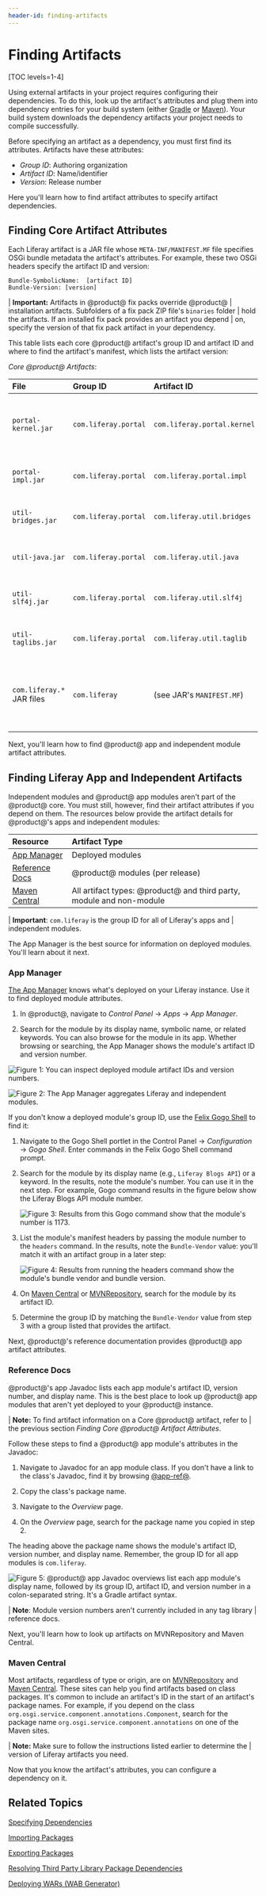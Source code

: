 ```yaml
---
header-id: finding-artifacts
---
```


# Finding Artifacts

[TOC levels=1-4]

Using external artifacts in your project requires configuring their
dependencies. To do this, look up the artifact's attributes and plug them into
dependency entries for your build system (either 
[Gradle](https://gradle.org/)
or
[Maven](https://maven.apache.org/)).
Your build system downloads the dependency artifacts your project needs to
compile successfully. 

Before specifying an artifact as a dependency, you must first find its
attributes. Artifacts have these attributes: 

-   *Group ID*: Authoring organization 
-   *Artifact ID*: Name/identifier 
-   *Version*: Release number 

Here you'll learn how to find artifact attributes to specify artifact dependencies. 

## Finding Core Artifact Attributes

Each Liferay artifact is a JAR file whose `META-INF/MANIFEST.MF` file specifies
OSGi bundle metadata the artifact's attributes. For example, these two OSGi
headers specify the artifact ID and version: 

    Bundle-SymbolicName:  [artifact ID]
    Bundle-Version: [version]

| **Important:** Artifacts in @product@ fix packs override @product@
| installation artifacts. Subfolders of a fix pack ZIP file's `binaries` folder
| hold the artifacts. If an installed fix pack provides an artifact you depend | on, specify the version of that fix pack artifact in your dependency.

This table lists each core @product@ artifact's group ID and artifact ID and
where to find the artifact's manifest, which lists the artifact version: 

*Core @product@ Artifacts*:

| File          | Group ID | Artifact ID | Version | Origin | 
| :------------ | :--------------- | :-------- | :--------- | :------ |
| `portal-kernel.jar` | `com.liferay.portal` | `com.liferay.portal.kernel` | (see JAR's `MANIFEST.MF`) | fix pack ZIP, @product@ installation, or @product@ dependencies ZIP |
| `portal-impl.jar` | `com.liferay.portal` |  `com.liferay.portal.impl` | (see JAR's `MANIFEST.MF`) | fix pack ZIP or @product@ `.war` |
| `util-bridges.jar` | `com.liferay.portal` | `com.liferay.util.bridges` | (see JAR's `MANIFEST.MF`) |  fix pack ZIP or @product@ `.war` |
| `util-java.jar` | `com.liferay.portal` |  `com.liferay.util.java` | (see JAR's `MANIFEST.MF`) |  fix pack ZIP or @product@ `.war` |
| `util-slf4j.jar` | `com.liferay.portal` |  `com.liferay.util.slf4j` | (see JAR's `MANIFEST.MF`) | fix pack ZIP or  @product@ `.war` |
| `util-taglibs.jar` | `com.liferay.portal` | `com.liferay.util.taglib` | (see JAR's `MANIFEST.MF`) | fix pack ZIP or @product@ `.war` |
| `com.liferay.*` JAR files | `com.liferay` | (see JAR's `MANIFEST.MF`) | (see JAR's `MANIFEST.MF`) | fix pack ZIP, @product@ installation, @product@ dependencies ZIP, or the OSGi ZIP |

Next, you'll learn how to find @product@ app and independent module artifact
attributes. 

## Finding Liferay App and Independent Artifacts

Independent modules and @product@ app modules aren't part of the  @product@
core. You must still, however, find their artifact attributes if you  depend on
them. The resources below provide the  artifact details for @product@'s apps and
independent modules: 

| Resource | Artifact Type |
| :-------- | :-------------- |
| [App Manager](#app-manager) | Deployed modules |
| [Reference Docs](#reference-docs) | @product@ modules (per release) |
| [Maven Central](#maven-central) | All artifact types: @product@ and third party, module and non-module |

| **Important**: `com.liferay` is the group ID for all of Liferay's apps and
| independent modules.

The App Manager is the best source for information on deployed modules. You'll 
learn about it next. 

### App Manager

[The App Manager](/docs/7-2/user/-/knowledge_base/u/managing-and-configuring-apps#using-the-app-manager) 
knows what's deployed on your Liferay instance. Use it to find deployed module
attributes. 

1.  In @product@, navigate to *Control Panel* &rarr; *Apps* &rarr; *App 
    Manager*. 

2.  Search for the module by its display name, symbolic name, or related
    keywords. You can also browse for the module in its app. Whether browsing
    or searching, the App Manager shows the module's artifact ID and version
    number. 

![Figure 1: You can inspect deployed module artifact IDs and version numbers.](../../../images/configuring-dependencies-search-app-manager-for-module.png)

![Figure 2: The App Manager aggregates Liferay and independent modules.](../../../images/configuring-dependencies-indep-modules-in-app-manager.png)

If you don't know a deployed module's group ID, use the 
[Felix Gogo Shell](/docs/7-2/customization/-/knowledge_base/c/using-the-felix-gogo-shell) 
to find it: 

1.  Navigate to the Gogo Shell portlet in the Control Panel &rarr;
    *Configuration* &rarr; *Gogo Shell*. Enter commands in the Felix Gogo Shell
    command prompt. 

2.  Search for the module by its display name (e.g., `Liferay Blogs API`) or
    a keyword. In the results, note the module's number. You can use it in the
    next step. For example, Gogo command results in the figure below show the
    Liferay Blogs API module number. 

    ![Figure 3: Results from this Gogo command show that the module's number is `1173`.](../../../images/configuring-deps-gogo-grep-for-module.png)

3.  List the module's manifest headers by passing the module number to the 
    `headers` command. In the results, note the `Bundle-Vendor` value: you'll 
    match it with an artifact group in a later step: 

    ![Figure 4: Results from running the `headers` command show the module's bundle vendor and bundle version.](../../../images/configuring-deps-gogo-module-info.png)

5.  On
    [Maven Central](https://search.maven.org/)
    or
    [MVNRepository](https://mvnrepository.com),
    search for the module by its artifact ID. 

6.  Determine the group ID by matching the `Bundle-Vendor` value from step 3 
    with a group listed that provides the artifact. 

Next, @product@'s reference documentation provides @product@ app artifact
attributes. 

### Reference Docs

@product@'s app Javadoc lists each app module's artifact ID, version number, and
display name. This is the best place to look up @product@ app modules that
aren't yet deployed to your @product@ instance. 

| **Note:** To find artifact information on a Core @product@ artifact, refer to
| the previous section *Finding Core @product@ Artifact Attributes*.

Follow these steps to find a @product@ app module's attributes in the Javadoc: 

1.  Navigate to Javadoc for an app module class. If you don't have a link to the
    class's Javadoc, find it by browsing 
    [@app-ref@](@app-ref@). 

2.  Copy the class's package name. 

3.  Navigate to the *Overview* page. 

4.  On the *Overview* page, search for the package name you copied in step 2. 

The heading above the package name shows the module's artifact ID, version 
number, and display name. Remember, the group ID for all app modules is 
`com.liferay`. 

![Figure 5: @product@ app Javadoc overviews list each app module's display name, followed by its group ID, artifact ID, and version number in a colon-separated string. It's a Gradle artifact syntax.](../../../images/intro-configuring-dependencies-module-info-in-javadoc-overview.png)

| **Note**: Module version numbers aren't currently included in any tag library
| reference docs.

Next, you'll learn how to look up artifacts on MVNRepository and Maven  Central. 

### Maven Central

Most artifacts, regardless of type or origin, are on 
[MVNRepository](https://mvnrepository.com/)
and
[Maven Central](https://search.maven.org/).
These sites can help you find artifacts based on class packages. It's common to
include an artifact's ID in the start of an artifact's package names. For
example, if you depend on the class
`org.osgi.service.component.annotations.Component`, search for the package name
`org.osgi.service.component.annotations` on one of the Maven sites. 

| **Note:** Make sure to follow the instructions listed earlier to determine the
| version of Liferay artifacts you need.

Now that you know the artifact's attributes, you can configure a  dependency on
it. 

## Related Topics 

[Specifying Dependencies](/docs/7-2/customization/-/knowledge_base/c/specifying-dependencies)

[Importing Packages](/docs/7-2/customization/-/knowledge_base/c/importing-packages)

[Exporting Packages](/docs/7-2/customization/-/knowledge_base/c/exporting-packages)

[Resolving Third Party Library Package Dependencies](/docs/7-2/customization/-/knowledge_base/c/adding-third-party-libraries-to-a-module)

[Deploying WARs \(WAB Generator\)](/docs/7-2/customization/-/knowledge_base/c/deploying-wars-wab-generator)
